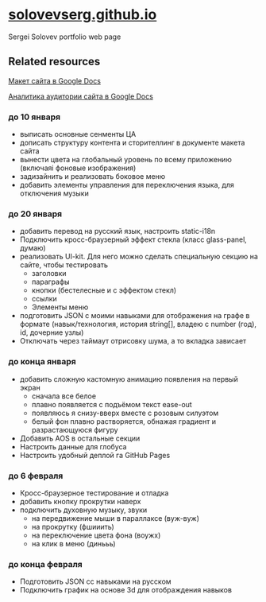 # [solovevserg.github.io](http://solovevserg.github.io/)
Sergei Solovev portfolio web page

## Related resources

[Макет сайта в Google Docs](https://docs.google.com/document/d/1R0ZSZmoWXxbb74h259gdvb3qB4bljpnhp1OAVOiFwmQ/edit#heading=h.ctxivxey5sp)

[Аналитика аудитории сайта в Google Docs](https://docs.google.com/document/d/1R0ZSZmoWXxbb74h259gdvb3qB4bljpnhp1OAVOiFwmQ/edit#heading=h.ctxivxey5sp)

### до 10 января
* выписать основные сенменты ЦА
* дописать структуру контента и сторителлинг в документе макета сайта
* вынести цвета на глобальный уровень по всему приложению (включаяi фоновые изображения)
* задизайнить и реализовать боковое меню
* добавить элементы управления для переключения языка, для отключения музыки

### до 20 января
* добавить перевод на русский язык, настроить static-i18n
* Подключить кросс-браузерный эффект стекла (класс glass-panel, думаю)
* реализовать UI-kit. Для него можно сделать специальную секцию на сайте, чтобы тестировать
    * заголовки
    * параграфы
    * кнопки (бестелесные и с эффектом стекл)
    * ссылки
    * Элементы меню
* подготовить JSON с моими навыками для отображения на графе в формате (навык/технология, история string[], владею с number (год), id, дочерние узлы)
* Отключать через таймаут отрисовку шума, а то вкладка зависает

### до конца января
* добавить сложную кастомную анимацию появления на первый экран
    * сначала все белое
    * плавно появляется с подъёмом текст ease-out
    * появляюсь я снизу-вверх вместе с розовым силуэтом
    * белый фон плавно растворяется, обнажая градиент и разрастающуюся фигуру
* Добавить AOS в остальные секции
* Настроить данные для глобуса
* Настроить удобный деплой га GitHub Pages

### до 6 февраля
* Кросс-браузерное тестирование и отладка
* добавить кнопку прокрутки наверх
* подключить духовную музыку, звуки
    * на передвижение мыши в параллаксе (вуж-вуж)
    * на прокрутку (фшииить)
    * на переключение цвета фона (воужх)
    * на клик в меню (динььь)

### до конца февраля
* Подготовить JSON cс навыками на русском
* Подключить график на основе 3d для отображдения навыков